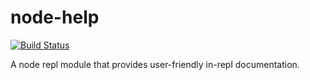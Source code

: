 # node-help
[![Build Status](https://travis-ci.org/foundling/node-help.svg?branch=master)](https://travis-ci.org/foundling/node-help)

A node repl module that provides user-friendly in-repl documentation. 
